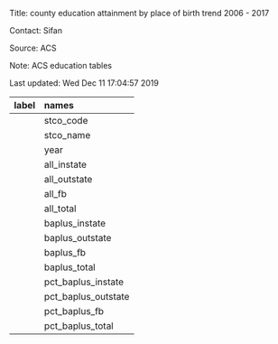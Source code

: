 
Title:  county education attainment by place of birth trend 2006 - 2017  

Contact:  Sifan  

Source:  ACS  

Note:  ACS education tables  

Last updated:  Wed Dec 11 17:04:57 2019 



|label |names               |
|:-----|:-------------------|
|      |stco_code           |
|      |stco_name           |
|      |year                |
|      |all_instate         |
|      |all_outstate        |
|      |all_fb              |
|      |all_total           |
|      |baplus_instate      |
|      |baplus_outstate     |
|      |baplus_fb           |
|      |baplus_total        |
|      |pct_baplus_instate  |
|      |pct_baplus_outstate |
|      |pct_baplus_fb       |
|      |pct_baplus_total    |


